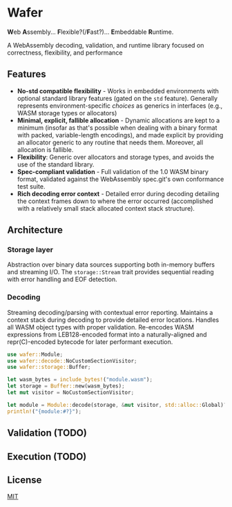 # Wafer

**W**eb **A**ssembly... **F**lexible?(/**F**ast?)... **E**mbeddable
**R**untime.

A WebAssembly decoding, validation, and runtime library focused on correctness,
flexibility, and performance

## Features

- **No-std compatible flexibility** - Works in embedded environments with
  optional standard library features (gated on the `std` feature). Generally
  represents environment-specific _choices_ as generics in interfaces (e.g.,
  WASM storage types or allocators)
- **Minimal, explicit, fallible allocation** - Dynamic allocations are kept to a
  minimum (insofar as that's possible when dealing with a binary format with
  packed, variable-length encodings), and made explicit by providing an
  allocator generic to any routine that needs them. Moreover, all allocation is
  fallible.
- **Flexibility**: Generic over allocators and storage types, and avoids the use
  of the standard library.
- **Spec-compliant validation** - Full validation of the 1.0 WASM binary format,
  validated against the WebAssembly spec.git's own conformance test suite.
- **Rich decoding error context** - Detailed error during decoding detailing the
  context frames down to where the error occurred (accomplished with a
  relatively small stack allocated context stack structure).

## Architecture

### Storage layer
Abstraction over binary data sources supporting
both in-memory buffers and streaming I/O. The `storage::Stream` trait provides
sequential reading with error handling and EOF detection.

### Decoding
Streaming decoding/parsing with contextual error reporting. Maintains a
context stack during decoding to provide detailed error locations. Handles all
WASM object types with proper validation. Re-encodes WASM expressions from
LEB128-encoded format into a naturally-aligned and repr(C)-encoded bytecode for
later performant execution.

```rust
use wafer::Module;
use wafer::decode::NoCustomSectionVisitor;
use wafer::storage::Buffer;

let wasm_bytes = include_bytes!("module.wasm");
let storage = Buffer::new(wasm_bytes);
let mut visitor = NoCustomSectionVisitor;

let module = Module::decode(storage, &mut visitor, std::alloc::Global)?;
println!("{module:#?}");
```

## Validation (TODO)

## Execution (TODO)

## License

[MIT](LICENSE)
